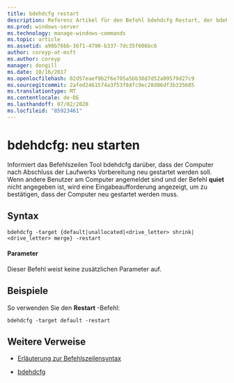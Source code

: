 ```yaml
---
title: bdehdcfg restart
description: Referenz Artikel für den Befehl bdehdcfg Restart, der bdehdcfg mitteilt, dass der Computer nach Abschluss der Laufwerks Vorbereitung neu gestartet werden soll.
ms.prod: windows-server
ms.technology: manage-windows-commands
ms.topic: article
ms.assetid: a98b76bb-36f1-4790-b337-7dc35f606bc6
author: coreyp-at-msft
ms.author: coreyp
manager: dongill
ms.date: 10/16/2017
ms.openlocfilehash: 02d57eaef9b2f6e705a5bb30d7d52a09579d27c9
ms.sourcegitcommit: 2afed2461574a3f53f84fc9ec28d86df3b335685
ms.translationtype: MT
ms.contentlocale: de-DE
ms.lasthandoff: 07/02/2020
ms.locfileid: "85923461"
---
```

# <a name="bdehdcfg-restart"></a>bdehdcfg: neu starten

Informiert das Befehlszeilen Tool bdehdcfg darüber, dass der Computer nach Abschluss der Laufwerks Vorbereitung neu gestartet werden soll. Wenn andere Benutzer am Computer angemeldet sind und der Befehl **quiet** nicht angegeben ist, wird eine Eingabeaufforderung angezeigt, um zu bestätigen, dass der Computer neu gestartet werden muss.

## <a name="syntax"></a>Syntax

```
bdehdcfg -target {default|unallocated|<drive_letter> shrink|<drive_letter> merge} -restart
```

#### <a name="parameters"></a>Parameter

Dieser Befehl weist keine zusätzlichen Parameter auf.

## <a name="examples"></a>Beispiele

So verwenden Sie den **Restart** -Befehl:

```
bdehdcfg -target default -restart
```

## <a name="additional-references"></a>Weitere Verweise

- [Erläuterung zur Befehlszeilensyntax](command-line-syntax-key.md)

- [bdehdcfg](bdehdcfg.md)
